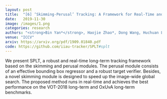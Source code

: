 ```yaml
---
layout: post
title:  "[6] ‘Skimming-Perusal’ Tracking: A Framework for Real-Time and Robust Long-term Tracking"
date:   2019-11-30
image: /images/1.png
categories: research
authors: "<strong>Bin Yan*</strong>, Haojie Zhao*, Dong Wang, Huchuan Lu, Xiaoyun Yang"
venue: "ICCV"
arxiv: https://arxiv.org/pdf/1909.01840.pdf
code: https://github.com/iiau-tracker/SPLT#splt
---
```


We present SPLT, a robust and real-time long-term tracking framework based on the skimming and perusal modules. The perusal module consists of an effective bounding box regressor and a robust target verifier. Besides, a novel skimming module is designed to speed up the image-wide global search. The proposed method runs in real-time and achieves the best performance on the VOT-2018 long-term and OxUvA long-term benchmarks.
